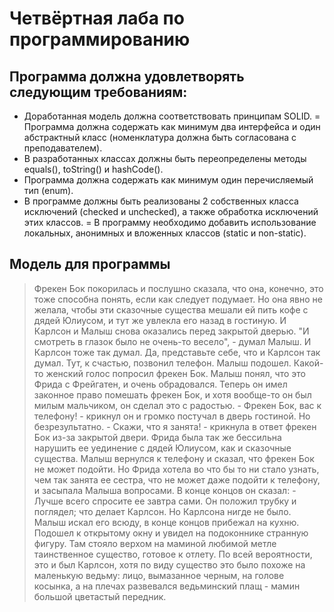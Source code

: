 # Четвёртная лаба по программированию
## Программа должна удовлетворять следующим требованиям:
- Доработанная модель должна соответствовать принципам SOLID.
= Программа должна содержать как минимум два интерфейса и один абстрактный класс (номенклатура должна быть согласована с преподавателем).
- В разработанных классах должны быть переопределены методы equals(), toString() и hashCode().
- Программа должна содержать как минимум один перечисляемый тип (enum).
- В программе должны быть реализованы 2 собственных класса исключений (checked и unchecked), а также обработка исключений этих классов.
= В программу необходимо добавить использование локальных, анонимных и вложенных классов (static и non-static).
## Модель для программы
>Фрекен Бок покорилась и послушно сказала, что она, конечно, это тоже способна понять, если как следует подумает. Но она явно не желала, чтобы эти сказочные существа мешали ей пить кофе с дядей Юлиусом, и тут же увлекла его назад в гостиную. И Карлсон и Малыш снова оказались перед закрытой дверью. "И смотреть в глазок было не очень-то весело", - думал Малыш. И Карлсон тоже так думал. Да, представьте себе, что и Карлсон так думал. Тут, к счастью, позвонил телефон. Малыш подошел. Какой-то женский голос попросил фрекен Бок. Малыш понял, что это Фрида с Фрейгатен, и очень обрадовался. Теперь он имел законное право помешать фрекен Бок, и хотя вообще-то он был милым мальчиком, он сделал это с радостью. - Фрекен Бок, вас к телефону! - крикнул он и громко постучал в дверь гостиной. Но безрезультатно. - Скажи, что я занята! - крикнула в ответ фрекен Бок из-за закрытой двери. Фрида была так же бессильна нарушить ее уединение с дядей Юлиусом, как и сказочные существа. Малыш вернулся к телефону и сказал, что фрекен Бок не может подойти. Но Фрида хотела во что бы то ни стало узнать, чем так занята ее сестра, что не может даже подойти к телефону, и засыпала Малыша вопросами. В конце концов он сказал: - Лучше всего спросите ее завтра сами. Он положил трубку и поглядел; что делает Карлсон. Но Карлсона нигде не было. Малыш искал его всюду, в конце концов прибежал на кухню. Подошел к открытому окну и увидел на подоконнике странную фигуру. Там стояло верхом на маминой любимой метле таинственное существо, готовое к отлету. По всей вероятности, это и был Карлсон, хотя по виду существо это было похоже на маленькую ведьму: лицо, вымазанное черным, на голове косынка, а на плечах развевался ведьминский плащ - мамин большой цветастый передник.
